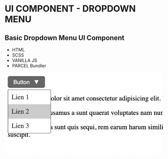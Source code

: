 # UI COMPONENT - DROPDOWN MENU
## Basic Dropdown Menu UI Component

- HTML 
- SCSS 
- VANILLA JS 
- PARCEL Bundler

![Basic DropDown Menu](/src/assets/images/dropdown_menu.png)